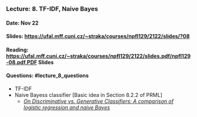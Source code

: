 ### Lecture: 8. TF-IDF, Naive Bayes
#### Date: Nov 22
#### Slides: https://ufal.mff.cuni.cz/~straka/courses/npfl129/2122/slides/?08
#### Reading: https://ufal.mff.cuni.cz/~straka/courses/npfl129/2122/slides.pdf/npfl129-08.pdf,PDF Slides
#### Questions: #lecture_8_questions

- TF-IDF
- Naive Bayess classifier [Basic idea in Section 8.2.2 of PRML]
  - _[On Discriminative vs. Generative Classifiers: A comparison of logistic regression and naive Bayes](http://ai.stanford.edu/~ang/papers/nips01-discriminativegenerative.pdf)_
